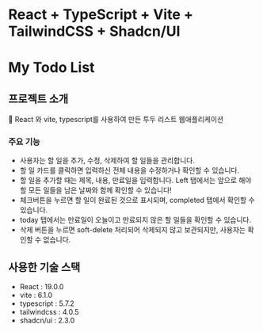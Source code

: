 # React + TypeScript + Vite + TailwindCSS + Shadcn/UI

# My Todo List

## 프로젝트 소개

📌 React 와 vite, typescript를 사용하여 만든 투두 리스트 웹애플리케이션

### 주요 기능

- 사용자는 할 일을 추가, 수정, 삭제하여 할 일들을 관리합니다.
- 할 일 카드를 클릭하면 입력하신 전체 내용을 수정하거나 확인할 수 있습니다.
- 할 일을 추가할 때는 제목, 내용, 만료일을 입력합니다. Left 탭에서는 앞으로 해야 할 모든 일들을 남은 날짜와 함께 확인할 수 있습니다!
- 체크버튼을 누르면 할 일이 완료된 것으로 표시되며, completed 탭에서 확인할 수 있습니다.
- today 탭에서는 만료일이 오늘이고 만료되지 않은 할 일들을 확인할 수 있습니다.
- 삭제 버튼을 누르면 soft-delete 처리되어 삭제되지 않고 보관되지만, 사용자는 확인할 수 없습니다.

## 사용한 기술 스택

- React : 19.0.0
- vite : 6.1.0
- typescript : 5.7.2
- tailwindcss : 4.0.5
- shadcn/ui : 2.3.0
